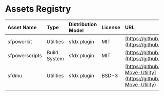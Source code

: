 # Assets Registry

| Asset Name | Type | Distribution Model | License | URL | Docs |
| :--- | :--- | :--- | :--- | :--- | :--- |
| sfpowerkit | Utilities | sfdx plugin | MIT | [https://github.com/Accenture/sfpowerkit](https://github.com/Accenture/sfpowerkit) | [https://github.com/Accenture/sfpowerkit](https://github.com/Accenture/sfpowerkit) |
| sfpowerscripts | Build System | sfdx plugin | MIT | [https://github.com/Accenture/sfpowerscripts](https://github.com/Accenture/sfpowerscripts) | [https://dxatscale.gitbook.io/sfpowerscripts/](https://dxatscale.gitbook.io/sfpowerscripts/) |
| sfdmu | Utilities | sfdx plugin | BSD-3 | [https://github.com/forcedotcom/SFDX-Data-Move-Utility](https://github.com/forcedotcom/SFDX-Data-Move-Utility) | [https://help.sfdmu.com/](https://help.sfdmu.com/) |
|  |  |  |  |  |  |

